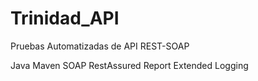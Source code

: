 # Trinidad_API
Pruebas Automatizadas de API REST-SOAP

Java
Maven
SOAP
RestAssured
Report Extended
Logging
